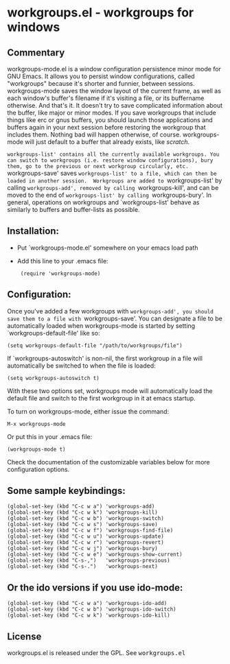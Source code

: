 # workgroups.el - workgroups for windows

## Commentary

workgroups-mode.el is a window configuration persistence minor mode
for GNU Emacs.  It allows you to persist window configurations, called
"workgroups" because it's shorter and funnier, between sessions.
workgroups-mode saves the window layout of the current frame, as well
as each window's buffer's filename if it's visiting a file, or its
buffername otherwise.  And that's it. It doesn't try to save
complicated information about the buffer, like major or minor modes.
If you save workgroups that include things like erc or gnus buffers,
you should launch those applications and buffers again in your next
session before restoring the workgroup that includes them. Nothing bad
will happen otherwise, of course.  workgroups-mode will just default
to a buffer that already exists, like *scratch*.

`workgroups-list' contains all the currently available workgroups.
You can switch to workgroups (i.e. restore window configurations),
bury them, go to the previous or next workgroup circularly, etc.
`workgroups-save' saves `workgroups-list' to a file, which can then be
loaded in another session.  Workgroups are added to `workgroups-list'
by calling `workgroups-add', removed by calling `workgroups-kill', and
can be moved to the end of `workgroups-list' by calling
`workgroups-bury'.  In general, operations on workgroups and
`workgroups-list' behave as similarly to buffers and buffer-lists as
possible.

## Installation:

 - Put `workgroups-mode.el' somewhere on your emacs load path

 - Add this line to your .emacs file:

        (require 'workgroups-mode)

## Configuration:

Once you've added a few workgroups with `workgroups-add', you should
save them to a file with `workgroups-save'.  You can designate a file
to be automatically loaded when workgroups-mode is started by setting
`workgroups-default-file' like so:

    (setq workgroups-default-file "/path/to/workgroups/file")

If `workgroups-autoswitch' is non-nil, the first workgroup in a file
will automatically be switched to when the file is loaded:

    (setq workgroups-autoswitch t)

With these two options set, workgroups mode will automatically load
the default file and switch to the first workgroup in it at emacs
startup.

To turn on workgroups-mode, either issue the command:

    M-x workgroups-mode

Or put this in your .emacs file:

    (workgroups-mode t)

Check the documentation of the customizable variables below for more
configuration options.

## Some sample keybindings:

    (global-set-key (kbd "C-c w a") 'workgroups-add)
    (global-set-key (kbd "C-c w k") 'workgroups-kill)
    (global-set-key (kbd "C-c w b") 'workgroups-switch)
    (global-set-key (kbd "C-c w s") 'workgroups-save)
    (global-set-key (kbd "C-c w f") 'workgroups-find-file)
    (global-set-key (kbd "C-c w u") 'workgroups-update)
    (global-set-key (kbd "C-c w r") 'workgroups-revert)
    (global-set-key (kbd "C-c w j") 'workgroups-bury)
    (global-set-key (kbd "C-c w e") 'workgroups-show-current)
    (global-set-key (kbd "C-s-,")   'workgroups-previous)
    (global-set-key (kbd "C-s-.")   'workgroups-next)

## Or the ido versions if you use ido-mode:

    (global-set-key (kbd "C-c w a") 'workgroups-ido-add)
    (global-set-key (kbd "C-c w b") 'workgroups-ido-switch)
    (global-set-key (kbd "C-c w k") 'workgroups-ido-kill)

## License

workgroups.el is released under the GPL. See <tt>workgroups.el</tt>
